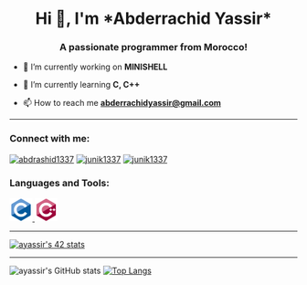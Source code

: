 <h1 align="center"><strong>Hi 👋, I'm *Abderrachid Yassir*</strong></h1>
<h3 align="center">A passionate programmer from Morocco!</h3>

- 🔭 I’m currently working on **MINISHELL**

- 🌱 I’m currently learning **C, C++**

- 📫 How to reach me **abderrachidyassir@gmail.com**

---

<h3 align="left">Connect with me:</h3>
<p align="left">
<a href="https://fb.com/abdrashid1337" target="blank"><img align="center" src="https://raw.githubusercontent.com/rahuldkjain/github-profile-readme-generator/master/src/images/icons/Social/facebook.svg" alt="abdrashid1337" height="30" width="40" /></a>
<a href="https://twitter.com/junik1337" target="blank"><img align="center" src="https://raw.githubusercontent.com/rahuldkjain/github-profile-readme-generator/master/src/images/icons/Social/twitter.svg" alt="junik1337" height="30" width="40" /></a>
<a href="https://codeforces.com/profile/junik1337" target="blank"><img align="center" src="https://raw.githubusercontent.com/rahuldkjain/github-profile-readme-generator/master/src/images/icons/Social/codeforces.svg" alt="junik1337" height="30" width="40" /></a>
</p>

<h3 align="left">Languages and Tools:</h3>
<p align="left"> <a href="https://www.cprogramming.com/" target="_blank" rel="noreferrer"> <img src="https://raw.githubusercontent.com/devicons/devicon/master/icons/c/c-original.svg" alt="c" width="40" height="40"/> </a> <a href="https://www.w3schools.com/cpp/" target="_blank" rel="noreferrer"> <img src="https://raw.githubusercontent.com/devicons/devicon/master/icons/cplusplus/cplusplus-original.svg" alt="cplusplus" width="40" height="40"/> </a> </p>

---

<div align="centre">
<a href="https://github.com/JaeSeoKim/badge42"><img src="https://badge42.vercel.app/api/v2/cl4sbzc6o003509lak4vm5w28/stats?cursusId=21&coalitionId=74" alt="ayassir's 42 stats" /></a>
<div>

---

![ayassir's GitHub stats](https://github-readme-stats.vercel.app/api?username=junik1337&show_icons=true&bg_color=7f7fd5,86a8e7,91eac9&title_color=fff&text_color=fff) [![Top Langs](https://github-readme-stats.vercel.app/api/top-langs/?username=junik1337&layout=compact&bg_color=7f7fd5,86a8e7,91eac9&title_color=fff&text_color=fff)](https://github.com/junik1337/github-readme-stats&theme=radical)
